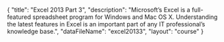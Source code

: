 {
	"title": "Excel 2013 Part 3",
	"description": "Microsoft’s Excel is a full-featured spreadsheet program for Windows and Mac OS X. Understanding the latest features in Excel is an important part of any IT professional’s knowledge base.",
	"dataFileName": "excel20133",
	"layout": "course"
}